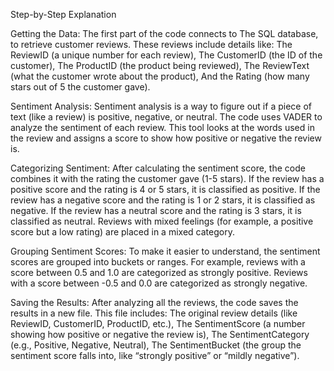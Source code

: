 Step-by-Step Explanation


Getting the Data:
The first part of the code connects to The SQL database, to retrieve customer reviews. These reviews include details like:
The ReviewID (a unique number for each review),
The CustomerID (the ID of the customer),
The ProductID (the product being reviewed),
The ReviewText (what the customer wrote about the product),
And the Rating (how many stars out of 5 the customer gave).


Sentiment Analysis:
Sentiment analysis is a way to figure out if a piece of text (like a review) is positive, negative, or neutral.
The code uses VADER to analyze the sentiment of each review. This tool looks at the words used in the review and assigns a score to show how positive or negative the review is.


Categorizing Sentiment:
After calculating the sentiment score, the code combines it with the rating the customer gave (1-5 stars).
If the review has a positive score and the rating is 4 or 5 stars, it is classified as positive.
If the review has a negative score and the rating is 1 or 2 stars, it is classified as negative.
If the review has a neutral score and the rating is 3 stars, it is classified as neutral.
Reviews with mixed feelings (for example, a positive score but a low rating) are placed in a mixed category.


Grouping Sentiment Scores:
To make it easier to understand, the sentiment scores are grouped into buckets or ranges.
For example, reviews with a score between 0.5 and 1.0 are categorized as strongly positive.
Reviews with a score between -0.5 and 0.0 are categorized as strongly negative.


Saving the Results:
After analyzing all the reviews, the code saves the results in a new file. This file includes:
The original review details (like ReviewID, CustomerID, ProductID, etc.),
The SentimentScore (a number showing how positive or negative the review is),
The SentimentCategory (e.g., Positive, Negative, Neutral),
The SentimentBucket (the group the sentiment score falls into, like “strongly positive” or “mildly negative”).
